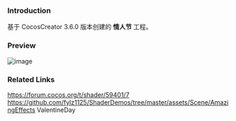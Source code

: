 ### Introduction
基于 CocosCreator 3.6.0 版本创建的 **情人节** 工程。

### Preview
![image](../../../image/202207/2022070101.png)

### Related Links
https://forum.cocos.org/t/shader/59401/7    
https://github.com/fylz1125/ShaderDemos/tree/master/assets/Scene/AmazingEffects ValentineDay